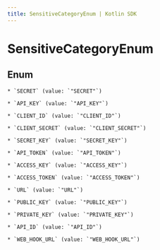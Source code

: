 ```yaml
---
title: SensitiveCategoryEnum | Kotlin SDK
---
```



# SensitiveCategoryEnum

## Enum


    * `SECRET` (value: `"SECRET"`)

    * `API_KEY` (value: `"API_KEY"`)

    * `CLIENT_ID` (value: `"CLIENT_ID"`)

    * `CLIENT_SECRET` (value: `"CLIENT_SECRET"`)

    * `SECRET_KEY` (value: `"SECRET_KEY"`)

    * `API_TOKEN` (value: `"API_TOKEN"`)

    * `ACCESS_KEY` (value: `"ACCESS_KEY"`)

    * `ACCESS_TOKEN` (value: `"ACCESS_TOKEN"`)

    * `URL` (value: `"URL"`)

    * `PUBLIC_KEY` (value: `"PUBLIC_KEY"`)

    * `PRIVATE_KEY` (value: `"PRIVATE_KEY"`)

    * `API_ID` (value: `"API_ID"`)

    * `WEB_HOOK_URL` (value: `"WEB_HOOK_URL"`)



